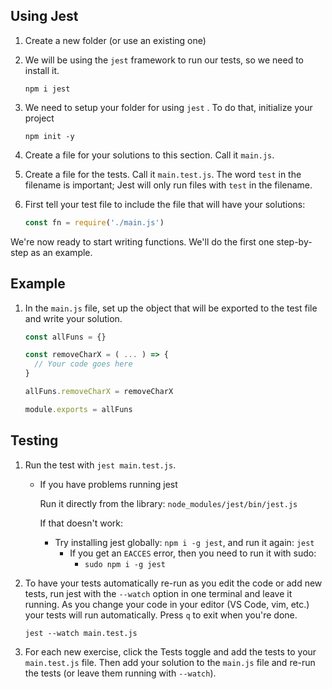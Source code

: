 ## Using Jest

1. Create a new folder (or use an existing one) 
2. We will be using the `jest` framework to run our tests, so we need to install it.

    `npm i jest`

3. We need to setup your folder for using `jest` . To do that, initialize your project

    `npm init -y` 

4. Create a file for your solutions to this section. Call it `main.js`.
5. Create a file for the tests. Call it `main.test.js`. The word `test` in the filename is important; Jest will only run files with `test` in the filename.
6. First tell your test file to include the file that will have your solutions:

    ```jsx
    const fn = require('./main.js')
    ```

We're now ready to start writing functions. We'll do the first one step-by-step as an example.

## Example

1. In the `main.js` file, set up the object that will be exported to the test file and write your solution.

    ```jsx
    const allFuns = {}

    const removeCharX = ( ... ) => {
      // Your code goes here
    }

    allFuns.removeCharX = removeCharX

    module.exports = allFuns
    ```

## Testing

1. Run the test with `jest main.test.js`.
    - If you have problems running jest

        Run it directly from the library: `node_modules/jest/bin/jest.js` 

        If that doesn't work:

        - Try installing jest globally: `npm i -g jest`, and run it again: `jest`
            - If you get an `EACCES` error, then you need to run it with sudo:
                - `sudo npm i -g jest`

2. To have your tests automatically re-run as you edit the code or add new tests, run jest with the `--watch` option in one terminal and leave it running. As you change your code in your editor (VS Code, vim, etc.) your tests will run automatically. Press `q` to exit when you're done.

    `jest --watch main.test.js`

3. For each new exercise, click the Tests toggle and add the tests to your `main.test.js` file. Then add your solution to the `main.js` file and re-run the tests (or leave them running with `--watch`).
